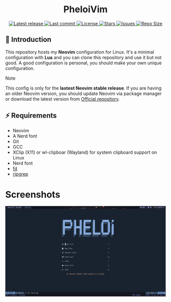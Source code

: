 <h1 align="center">PheloiVim</h1>

<div align="center"><p>
    <a href="https://github.com/neovim/neovim">
      <img alt="Latest release" src="https://img.shields.io/github/v/release/neovim/neovim?style=for-the-badge&logo=neovim&color=C9CBFF&logoColor=57A143&labelColor=302D41&include_prerelease&sort=semver" />
    </a>
    <a href="https://github.com/2giosangmitom/PheloiVim/pulse">
      <img alt="Last commit" src="https://img.shields.io/github/last-commit/2giosangmitom/PheloiVim?style=for-the-badge&logo=starship&color=8bd5ca&logoColor=D9E0EE&labelColor=302D41"/>
    </a>
    <a href="https://github.com/2giosangmitom/PheloiVim/blob/main/LICENSE">
      <img alt="License" src="https://img.shields.io/github/license/2giosangmitom/PheloiVim?style=for-the-badge&logo=starship&color=ee999f&logoColor=D9E0EE&labelColor=302D41" />
    </a>
    <a href="https://github.com/2giosangmitom/PheloiVim/stargazers">
      <img alt="Stars" src="https://img.shields.io/github/stars/2giosangmitom/PheloiVim?style=for-the-badge&logo=starship&color=c69ff5&logoColor=D9E0EE&labelColor=302D41" />
    </a>
    <a href="https://github.com/2giosangmitom/PheloiVim/issues">
      <img alt="Issues" src="https://img.shields.io/github/issues/2giosangmitom/PheloiVim?style=for-the-badge&logo=bilibili&color=F5E0DC&logoColor=D9E0EE&labelColor=302D41" />
    </a>
    <a href="https://github.com/2giosangmitom/PheloiVim">
      <img alt="Repo Size" src="https://img.shields.io/github/repo-size/2giosangmitom/PheloiVim?color=%23DDB6F2&label=SIZE&logo=codesandbox&style=for-the-badge&logoColor=D9E0EE&labelColor=302D41" />
    </a>
</div>

## 🚀 Introduction

This repository hosts my **Neovim** configuration for Linux. It's a minimal configuration with **Lua** and you can clone this repository and use it but not good. A good configuration is personal, you should make your own unique configuration.

> [!NOTE]
> This config is only for the **lastest Neovim stable release**. If you are having an older Neovim version, you should update Neovim via package manager or download the latest version from [Official repository](https://github.com/neovim/neovim).

## ⚡️ Requirements

- Neovim
- A Nerd font
- Git
- GCC
- XClip (X11) or wl-clipboar (Wayland) for system clipboard support on Linux
- Nerd font
- [fd](https://github.com/sharkdp/fd)
- [ripgrep](https://github.com/BurntSushi/ripgrep)

# Screenshots

![dashboard](./screenshots/dashboard.png)
